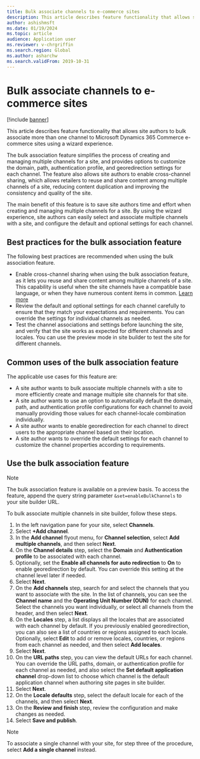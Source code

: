 ```yaml
---
title: Bulk associate channels to e-commerce sites
description: This article describes feature functionality that allows site authors to bulk associate more than one channel to Microsoft Dynamics 365 Commerce e-commerce sites.
author: ashishmsft
ms.date: 01/19/2024
ms.topic: article
audience: Application user
ms.reviewer: v-chrgriffin
ms.search.region: Global
ms.author: asharchw
ms.search.validFrom: 2019-10-31
---
```


# Bulk associate channels to e-commerce sites

[!include [banner](../includes/banner.md)]

This article describes feature functionality that allows site authors to bulk associate more than one channel to Microsoft Dynamics 365 Commerce e-commerce sites using a wizard experience.

The bulk association feature simplifies the process of creating and managing multiple channels for a site, and provides options to customize the domain, path, authentication profile, and georedirection settings for each channel. The feature also allows site authors to enable cross-channel sharing, which allows retailers to reuse and share content among multiple channels of a site, reducing content duplication and improving the consistency and quality of the site.

The main benefit of this feature is to save site authors time and effort when creating and managing multiple channels for a site. By using the wizard experience, site authors can easily select and associate multiple channels with a site, and configure the default and optional settings for each channel.

## Best practices for the bulk association feature

The following best practices are recommended when using the bulk association feature.

- Enable cross-channel sharing when using the bulk association feature, as it lets you reuse and share content among multiple channels of a site. This capability is useful when the site channels have a compatible base language, or when they have numerous content items in common. [Learn more](./cross-channel-sharing.md)
- Review the default and optional settings for each channel carefully to ensure that they match your expectations and requirements. You can override the settings for individual channels as needed.
- Test the channel associations and settings before launching the site, and verify that the site works as expected for different channels and locales. You can use the preview mode in site builder to test the site for different channels.

## Common uses of the bulk association feature

The applicable use cases for this feature are:

- A site author wants to bulk associate multiple channels with a site to more efficiently create and manage multiple site channels for that site.
- A site author wants to use an option to automatically default the domain, path, and authentication profile configurations for each channel to avoid manually providing those values for each channel-locale combination individually.
- A site author wants to enable georedirection for each channel to direct users to the appropriate channel based on their location.
- A site author wants to override the default settings for each channel to customize the channel properties according to requirements.

## Use the bulk association feature

> [!NOTE] 
> The bulk association feature is available on a preview basis. To access the feature, append the query string parameter `&set=enableBulkChannels` to your site builder URL.

To bulk associate multiple channels in site builder, follow these steps.

1. In the left navigation pane for your site, select **Channels**.
1. Select **+Add channel**.
1. In the **Add channel** flyout menu, for **Channel selection**, select **Add multiple channels**, and then select **Next**.   
1. On the **Channel details** step, select the **Domain** and **Authentication profile** to be associated with each channel.
1. Optionally, set the **Enable all channels for auto redirection** to **On** to enable georedirection by default. You can override this setting at the channel level later if needed.
1. Select **Next**.
1. On the **Add channels** step, search for and select the channels that you want to associate with the site. In the list of channels, you can see the **Channel name** and the **Operating Unit Number (OUN)** for each channel. Select the channels you want individually, or select all channels from the header, and then select **Next**.
1. On the **Locales** step, a list displays all the locales that are associated with each channel by default. If you previously enabled georedirection, you can also see a list of countries or regions assigned to each locale. Optionally, select **Edit** to add or remove locales, countries, or regions from each channel as needed, and then select **Add locales**.
1. Select **Next**.
1. On the **URL paths** step, you can view the default URLs for each channel. You can override the URL paths, domain, or authentication profile for each channel as needed, and also select the **Set default application channel** drop-down list to choose which channel is the default application channel when authoring site pages in site builder.
1. Select **Next**.
1. On the **Locale defaults** step, select the default locale for each of the channels, and then select **Next**.
1. On the **Review and finish** step, review the configuration and make changes as needed.
1. Select **Save and publish**.

> [!NOTE]
> To associate a single channel with your site, for step three of the procedure, select **Add a single channel** instead.




  
   
